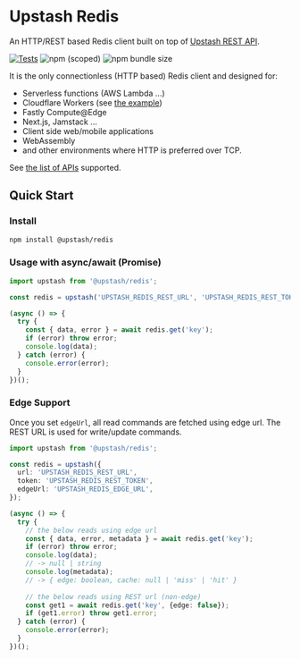 # Upstash Redis

An HTTP/REST based Redis client built on top of [Upstash REST API](https://docs.upstash.com/features/restapi).

[![Tests](https://github.com/upstash/upstash-redis/actions/workflows/test.yml/badge.svg)](https://github.com/upstash/upstash-redis/actions/workflows/test.yml)
![npm (scoped)](https://img.shields.io/npm/v/@upstash/redis)
![npm bundle size](https://img.shields.io/bundlephobia/minzip/@upstash/redis)

It is the only connectionless (HTTP based) Redis client and designed for:

- Serverless functions (AWS Lambda ...)
- Cloudflare Workers (see [the example](https://github.com/upstash/upstash-redis/tree/master/examples/workers-with-upstash))
- Fastly Compute@Edge
- Next.js, Jamstack ...
- Client side web/mobile applications
- WebAssembly
- and other environments where HTTP is preferred over TCP.

See [the list of APIs](https://docs.upstash.com/features/restapi#rest---redis-api-compatibility) supported.

## Quick Start

### Install

```bash
npm install @upstash/redis
```

### Usage with async/await (Promise)

```typescript
import upstash from '@upstash/redis';

const redis = upstash('UPSTASH_REDIS_REST_URL', 'UPSTASH_REDIS_REST_TOKEN');

(async () => {
  try {
    const { data, error } = await redis.get('key');
    if (error) throw error;
    console.log(data);
  } catch (error) {
    console.error(error);
  }
})();
```

### Edge Support

Once you set `edgeUrl`, all read commands are fetched using edge url. The REST URL is used for write/update commands. 

```typescript
import upstash from '@upstash/redis';

const redis = upstash({
  url: 'UPSTASH_REDIS_REST_URL',
  token: 'UPSTASH_REDIS_REST_TOKEN',
  edgeUrl: 'UPSTASH_REDIS_EDGE_URL',
});

(async () => {
  try {
    // the below reads using edge url
    const { data, error, metadata } = await redis.get('key');
    if (error) throw error;
    console.log(data);
    // -> null | string
    console.log(metadata);
    // -> { edge: boolean, cache: null | 'miss' | 'hit' }
    
    // the below reads using REST url (non-edge)
    const get1 = await redis.get('key', {edge: false});
    if (get1.error) throw get1.error;
  } catch (error) {
    console.error(error);
  }
})();
```
